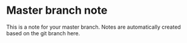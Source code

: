 # Master branch note

This is a note for your master branch. Notes are automatically created based on the git branch here.